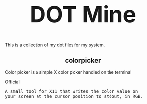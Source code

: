 <h1 align="center" style="font-size:72px">DOT Mine</h1>

This is a collection of my dot files for my system.


<h2 align="center">colorpicker</h2>

Color picker is a simple X color picker handled on the terminal

Official 
<pre>
A small tool for X11 that writes the color value on
your screen at the cursor position to stdout, in RGB.
</pre>
